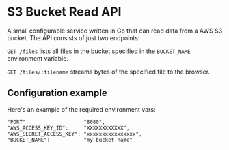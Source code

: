 # S3 Bucket Read API

A small configurable service written in Go that can read data from a AWS S3 bucket. The API consists of just two endpoints:

`GET /files` lists all files in the bucket specified in the `BUCKET_NAME` environment variable.  

`GET /files/:filename` streams bytes of the specified file to the browser.

## Configuration example

Here's an example of the required environment vars:
```shell
"PORT":                  "8080",
"AWS_ACCESS_KEY_ID":     "XXXXXXXXXXXX",
"AWS_SECRET_ACCESS_KEY": "xxxxxxxxxxxxxxxx",
"BUCKET_NAME":           "my-bucket-name"
```